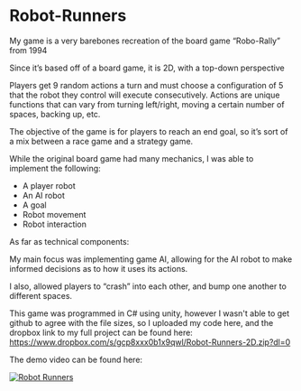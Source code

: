 # Robot-Runners
My game is a very barebones recreation of the board game “Robo-Rally” from 1994
    
Since it’s based off of a board game, it is 2D, with a top-down perspective
    
Players get 9 random actions a turn and must choose a configuration of 5 that the robot they control will execute consecutively. Actions are unique functions that can vary from turning left/right, moving a certain number of spaces, backing up, etc.

The objective of the game is for players to reach an end goal, so it’s sort of a mix between a race game and a strategy game.

While the original board game had many mechanics, I was able to implement the following:

- A player robot
- An AI robot
- A goal
- Robot movement
- Robot interaction

As far as technical components:

My main focus was implementing game AI, allowing for the AI robot to make informed decisions as to how it uses its actions.

I also, allowed players to “crash” into each other, and bump one another to different spaces.

This game was programmed in C# using unity, however I wasn't able to get github to agree with the file sizes, so I uploaded my code here, and the dropbox link to my full project can be found here: https://www.dropbox.com/s/gcp8xxx0b1x9qwl/Robot-Runners-2D.zip?dl=0

The demo video can be found here:

[![Robot Runners](https://img.youtube.com/vi/TQSOTFvJ7tk/0.jpg)](http://www.youtube.com/watch?v=TQSOTFvJ7tk)
